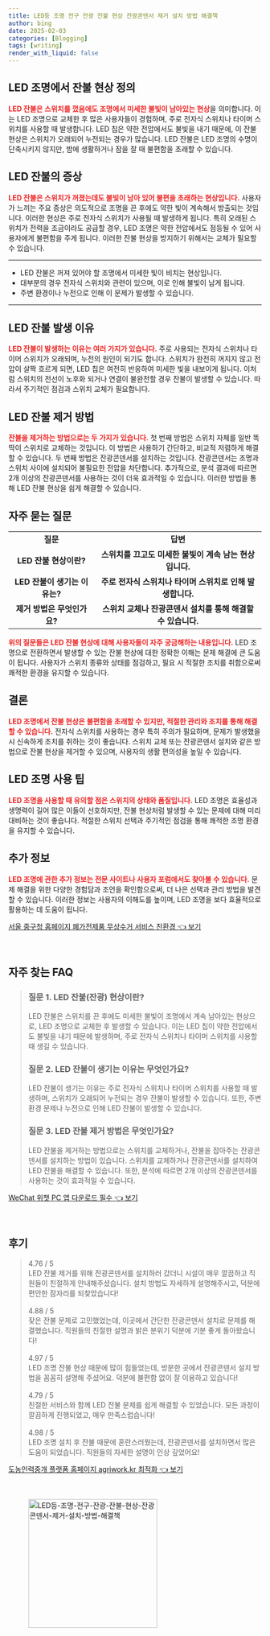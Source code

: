 ```yaml
---
title: LED등 조명 전구 잔광 잔불 현상 잔광콘덴서 제거 설치 방법 해결책
author: bing
date: 2025-02-03
categories: [Blogging]
tags: [writing]
render_with_liquid: false
---
```



<h2 id='LED_조명에서_잔불_현상_정의'>LED 조명에서 잔불 현상 정의</h2>

<p><b><span style="color: #ee2323;">LED 잔불은 스위치를 껐음에도 조명에서 미세한 불빛이 남아있는 현상</span></b>을 의미합니다. 이는 LED 조명으로 교체한 후 많은 사용자들이 경험하며, 주로 전자식 스위치나 타이머 스위치를 사용할 때 발생합니다. LED 칩은 약한 전압에서도 불빛을 내기 때문에, 이 잔불 현상은 스위치가 오래되어 누전되는 경우가 많습니다. LED 잔불은 LED 조명의 수명이 단축시키지 않지만, 밤에 생활하거나 잠을 잘 때 불편함을 초래할 수 있습니다.</p>

<h2 id='LED_잔불의_증상'>LED 잔불의 증상</h2>

<p><b><span style="color: #ee2323;">LED 잔불은 스위치가 꺼졌는데도 불빛이 남아 있어 불편을 초래하는 현상입니다.</span></b> 사용자가 느끼는 주요 증상은 의도적으로 조명을 끈 후에도 약한 빛이 계속해서 방출되는 것입니다. 이러한 현상은 주로 전자식 스위치가 사용될 때 발생하게 됩니다. 특히 오래된 스위치가 전력을 조금이라도 공급할 경우, LED 조명은 약한 전압에서도 점등될 수 있어 사용자에게 불편함을 주게 됩니다. 이러한 잔불 현상을 방지하기 위해서는 교체가 필요할 수 있습니다.</p>

<hr />

<ul>
    <li>LED 잔불은 꺼져 있어야 할 조명에서 미세한 빛이 비치는 현상입니다.</li>
    <li>대부분의 경우 전자식 스위치와 관련이 있으며, 이로 인해 불빛이 남게 됩니다.</li>
    <li>주변 환경이나 누전으로 인해 이 문제가 발생할 수 있습니다.</li>
</ul>

<hr />

<h2 id='LED_잔불_발생_이유'>LED 잔불 발생 이유</h2>

<p><b><span style="color: #ee2323;">LED 잔불이 발생하는 이유는 여러 가지가 있습니다.</span></b> 주로 사용되는 전자식 스위치나 타이머 스위치가 오래되며, 누전의 원인이 되기도 합니다. 스위치가 완전히 꺼지지 않고 전압이 살짝 흐르게 되면, LED 칩은 여전히 반응하여 미세한 빛을 내보이게 됩니다. 이처럼 스위치의 전선이 노후화 되거나 연결이 불완전할 경우 잔불이 발생할 수 있습니다. 따라서 주기적인 점검과 스위치 교체가 필요합니다.</p>

<h2 id='LED_잔불_제거_방법'>LED 잔불 제거 방법</h2>

<p><b><span style="color: #ee2323;">잔불을 제거하는 방법으로는 두 가지가 있습니다.</span></b> 첫 번째 방법은 스위치 자체를 일반 똑딱이 스위치로 교체하는 것입니다. 이 방법은 사용하기 간단하고, 비교적 저렴하게 해결할 수 있습니다. 두 번째 방법은 잔광콘덴서를 설치하는 것입니다. 잔광콘덴서는 조명과 스위치 사이에 설치되어 불필요한 전압을 차단합니다. 추가적으로, 분석 결과에 따르면 2개 이상의 잔광콘덴서를 사용하는 것이 더욱 효과적일 수 있습니다. 이러한 방법을 통해 LED 잔불 현상을 쉽게 해결할 수 있습니다.</p>

<h2 id='자주_묻는_질문'>자주 묻는 질문</h2>

<table>
    <tr>
        <td style="text-align: center; height: 17px;"><b>질문</b></td>
        <td style="text-align: center; height: 17px;"><b>답변</b></td>
    </tr>
    <tr>
        <td style="text-align: center; height: 17px;"><b>LED 잔불 현상이란?</b></td>
        <td style="text-align: center; height: 17px;"><b>스위치를 끄고도 미세한 불빛이 계속 남는 현상입니다.</b></td>
    </tr>
    <tr>
        <td style="text-align: center; height: 17px;"><b>LED 잔불이 생기는 이유는?</b></td>
        <td style="text-align: center; height: 17px;"><b>주로 전자식 스위치나 타이머 스위치로 인해 발생합니다.</b></td>
    </tr>
    <tr>
        <td style="text-align: center; height: 17px;"><b>제거 방법은 무엇인가요?</b></td>
        <td style="text-align: center; height: 17px;"><b>스위치 교체나 잔광콘덴서 설치를 통해 해결할 수 있습니다.</b></td>
    </tr>
</table>

<p><b><span style="color: #ee2323;">위의 질문들은 LED 잔불 현상에 대해 사용자들이 자주 궁금해하는 내용입니다.</span></b> LED 조명으로 전환하면서 발생할 수 있는 잔불 현상에 대한 정확한 이해는 문제 해결에 큰 도움이 됩니다. 사용자가 스위치 종류와 상태를 점검하고, 필요 시 적절한 조치를 취함으로써 쾌적한 환경을 유지할 수 있습니다.</p>

<h2 id='결론'>결론</h2>

<p><b><span style="color: #ee2323;">LED 조명에서 잔불 현상은 불편함을 초래할 수 있지만, 적절한 관리와 조치를 통해 해결할 수 있습니다.</span></b> 전자식 스위치를 사용하는 경우 특히 주의가 필요하며, 문제가 발생했을 시 신속하게 조치를 취하는 것이 좋습니다. 스위치 교체 또는 잔광콘덴서 설치와 같은 방법으로 잔불 현상을 제거할 수 있으며, 사용자의 생활 편의성을 높일 수 있습니다.</p>

<h2 id='LED_조명_사용_팁'>LED 조명 사용 팁</h2>

<p><b><span style="color: #ee2323;">LED 조명을 사용할 때 유의할 점은 스위치의 상태와 품질입니다.</span></b> LED 조명은 효율성과 생명력이 길어 많은 이들이 선호하지만, 잔불 현상처럼 발생할 수 있는 문제에 대해 미리 대비하는 것이 좋습니다. 적절한 스위치 선택과 주기적인 점검을 통해 쾌적한 조명 환경을 유지할 수 있습니다.</p>

<h2 id='추가_정보'>추가 정보</h2>

<p><b><span style="color: #ee2323;">LED 조명에 관한 추가 정보는 전문 사이트나 사용자 포럼에서도 찾아볼 수 있습니다.</span></b> 문제 해결을 위한 다양한 경험담과 조언을 확인함으로써, 더 나은 선택과 관리 방법을 발견할 수 있습니다. 이러한 정보는 사용자의 이해도를 높이며, LED 조명을 보다 효율적으로 활용하는 데 도움이 됩니다.</p>


<p><a class="click-button" title="서울 중구청 홈페이지 폐가전제품 무상수거 서비스 친환경" href="https://greenforu.github.io/posts/%EC%84%9C%EC%9A%B8-%EC%A4%91%EA%B5%AC%EC%B2%AD-%ED%99%88%ED%8E%98%EC%9D%B4%EC%A7%80-%ED%8F%90%EA%B0%80%EC%A0%84%EC%A0%9C%ED%92%88-%EB%AC%B4%EC%83%81%EC%88%98%EA%B1%B0-%EC%84%9C%EB%B9%84%EC%8A%A4-%EC%B9%9C%ED%99%98%EA%B2%BD/" rel="dofollow">서울 중구청 홈페이지 폐가전제품 무상수거 서비스 친환경 👈 보기</a></p><br>
<h2 id='자주_찾는_FAQ'>자주 찾는 FAQ</h2>
<div itemscope="" itemtype="https://schema.org/FAQPage"> 
<blockquote> 
<div itemscope="" itemprop="mainEntity" itemtype="https://schema.org/Question"> 
<h3 itemprop="name">질문 1. LED 잔불(잔광) 현상이란?</h3> 
<div itemscope="" itemprop="acceptedAnswer" itemtype="https://schema.org/Answer"> 
<span itemprop="text"> 
<p>LED 잔불은 스위치를 끈 후에도 미세한 불빛이 조명에서 계속 남아있는 현상으로, LED 조명으로 교체한 후 발생할 수 있습니다. 이는 LED 칩이 약한 전압에서도 불빛을 내기 때문에 발생하며, 주로 전자식 스위치나 타이머 스위치를 사용할 때 생길 수 있습니다.</p> 
</span> 
</div> 
</div> 

<div itemscope="" itemprop="mainEntity" itemtype="https://schema.org/Question"> 
<h3 itemprop="name">질문 2. LED 잔불이 생기는 이유는 무엇인가요?</h3> 
<div itemscope="" itemprop="acceptedAnswer" itemtype="https://schema.org/Answer"> 
<span itemprop="text"> 
<p>LED 잔불이 생기는 이유는 주로 전자식 스위치나 타이머 스위치를 사용할 때 발생하며, 스위치가 오래되어 누전되는 경우 잔불이 발생할 수 있습니다. 또한, 주변 환경 문제나 누전으로 인해 LED 잔불이 발생할 수 있습니다.</p> 
</span> 
</div> 
</div> 

<div itemscope="" itemprop="mainEntity" itemtype="https://schema.org/Question"> 
<h3 itemprop="name">질문 3. LED 잔불 제거 방법은 무엇인가요?</h3> 
<div itemscope="" itemprop="acceptedAnswer" itemtype="https://schema.org/Answer"> 
<span itemprop="text"> 
<p>LED 잔불을 제거하는 방법으로는 스위치를 교체하거나, 잔불을 잡아주는 잔광콘덴서를 설치하는 방법이 있습니다. 스위치를 교체하거나 잔광콘덴서를 설치하여 LED 잔불을 해결할 수 있습니다. 또한, 분석에 따르면 2개 이상의 잔광콘덴서를 사용하는 것이 효과적일 수 있습니다.</p> 
</span> 
</div> 
</div> 
</blockquote> 
</div>
<p><a class="click-button" title="WeChat 위챗 PC 앱 다운로드 필수" href="https://greenforu.github.io/posts/WeChat-%EC%9C%84%EC%B1%97-PC-%EC%95%B1-%EB%8B%A4%EC%9A%B4%EB%A1%9C%EB%93%9C-%ED%95%84%EC%88%98/" rel="dofollow">WeChat 위챗 PC 앱 다운로드 필수 👈 보기</a></p><br>
<h2 id='후기'>후기</h2>
<div itemscope itemtype="https://schema.org/Product">
  <blockquote>
  <div itemprop="review" itemscope itemtype="https://schema.org/Review">
      <div itemprop="reviewRating" itemscope itemtype="https://schema.org/Rating"> <span itemprop="ratingValue">4.76</span> / <span itemprop="bestRating">5</span> </div>
      <span itemprop="reviewBody">LED 잔불 제거를 위해 잔광콘덴서를 설치하러 갔더니 시설이 매우 깔끔하고 직원들이 친절하게 안내해주셨습니다. 설치 방법도 자세하게 설명해주시고, 덕분에 편안한 잠자리를 되찾았습니다!</span>
  </div>
  <br>
  <div itemprop="review" itemscope itemtype="https://schema.org/Review">
      <div itemprop="reviewRating" itemscope itemtype="https://schema.org/Rating"> <span itemprop="ratingValue">4.88</span> / <span itemprop="bestRating">5</span> </div>
      <span itemprop="reviewBody">잦은 잔불 문제로 고민했었는데, 이곳에서 간단한 잔광콘덴서 설치로 문제를 해결했습니다. 직원들의 친절한 설명과 밝은 분위기 덕분에 기분 좋게 돌아왔습니다!</span>
  </div>
  <br>
  <div itemprop="review" itemscope itemtype="https://schema.org/Review">
      <div itemprop="reviewRating" itemscope itemtype="https://schema.org/Rating"> <span itemprop="ratingValue">4.97</span> / <span itemprop="bestRating">5</span> </div>
      <span itemprop="reviewBody">LED 조명 잔불 현상 때문에 많이 힘들었는데, 방문한 곳에서 잔광콘덴서 설치 방법을 꼼꼼히 설명해 주셨어요. 덕분에 불편함 없이 잘 이용하고 있습니다!</span>
  </div>
  <br>
  <div itemprop="review" itemscope itemtype="https://schema.org/Review">
      <div itemprop="reviewRating" itemscope itemtype="https://schema.org/Rating"> <span itemprop="ratingValue">4.79</span> / <span itemprop="bestRating">5</span> </div>
      <span itemprop="reviewBody">친절한 서비스와 함께 LED 잔불 문제를 쉽게 해결할 수 있었습니다. 모든 과정이 깔끔하게 진행되었고, 매우 만족스럽습니다!</span>
  </div>
  <br>
  <div itemprop="review" itemscope itemtype="https://schema.org/Review">
      <div itemprop="reviewRating" itemscope itemtype="https://schema.org/Rating"> <span itemprop="ratingValue">4.98</span> / <span itemprop="bestRating">5</span> </div>
      <span itemprop="reviewBody">LED 조명 설치 후 잔불 때문에 혼란스러웠는데, 잔광콘덴서를 설치하면서 많은 도움이 되었습니다. 직원들의 자세한 설명이 인상 깊었어요!</span>
  </div>
  </blockquote>
</div>
<p><a class="click-button" title="도농인력중개 플랫폼 홈페이지 agriwork.kr 최적화" href="https://greenforu.github.io/posts/%EB%8F%84%EB%86%8D%EC%9D%B8%EB%A0%A5%EC%A4%91%EA%B0%9C-%ED%94%8C%EB%9E%AB%ED%8F%BC-%ED%99%88%ED%8E%98%EC%9D%B4%EC%A7%80-agriwork.kr-%EC%B5%9C%EC%A0%81%ED%99%94/" rel="dofollow">도농인력중개 플랫폼 홈페이지 agriwork.kr 최적화 👈 보기</a></p><br>
<figure class="image"><img src="https://greenforu.github.io/assets/img/thumbnail/LED등-조명-전구-잔광-잔불-현상-잔광콘덴서-제거-설치-방법-해결책.webp" alt="LED등-조명-전구-잔광-잔불-현상-잔광콘덴서-제거-설치-방법-해결책" width="256" height="256"></figure>
